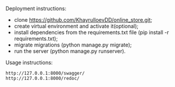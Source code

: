 Deployment instructions:

- clone https://github.com/KhayrulloevDD/online_store.git;
- create virtual environment and activate it(optional);
- install dependencies from the requirements.txt file (pip install -r requirements.txt);
- migrate migrations (python manage.py migrate);
- run the server (python manage.py runserver).

Usage instructions:
    
    http://127.0.0.1:8000/swagger/
    http://127.0.0.1:8000/redoc/